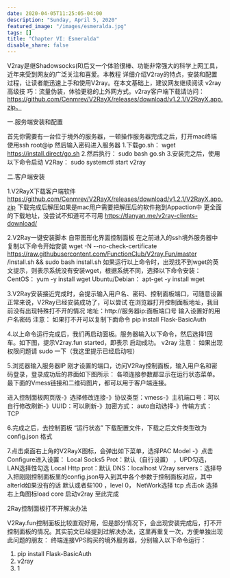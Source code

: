 ```yaml
---
date: 2020-04-05T11:25:05-04:00
description: "Sunday, April 5, 2020"
featured_image: "/images/esmeralda.jpg"
tags: []
title: "Chapter VI: Esmeralda"
disable_share: false
---
```

V2ray是继Shadowsocks(R)后又一个体验很棒、功能非常强大的科学上网工具，近年来受到网友的广泛关注和喜爱。本教程
详细介绍V2ray的特点，安装和配置过程，让读者能迅速上手和使用V2ray。在本文基础上，建议网友继续阅读 v2ray高级技
巧：流量伪装，体验更稳的上外网方式。v2ray客户端下载请访问：
https://github.com/Cenmrev/V2RayX/releases/download/v1.2.1/V2RayX.app.zip。

一.服务端安装和配置

首先你需要有一台位于境外的服务器，一顿操作服务器完成之后，打开mac终端使用ssh root@ip 然后输入密码进入服务器
1.下载go.sh：
wget https://install.direct/go.sh
2.然后执行：
sudo bash go.sh
3.安装完之后，使用以下命令启动 V2Ray：
sudo systemctl start v2ray

二.客户端安装

1.V2RayX下载客户端软件
https://github.com/Cenmrev/V2RayX/releases/download/v1.2.1/V2RayX.app.zip
下载完成后解压如果是mac用户需要把解压后的软件拖到Appaction中
更全面的下载地址，没尝试不知道可不可用
https://tlanyan.me/v2ray-clients-download/

2.V2Ray一键安装脚本 自带图形化界面控制面板
在之前进入的ssh境外服务器中复制以下命令开始安装
wget -N --no-check-certificate https://raw.githubusercontent.com/FunctionClub/V2ray.Fun/master
/install.sh  && sudo bash install.sh
如果运行以上命令时，出现找不到wget的英文提示，则表示系统没有安装wget，根据系统不同，选择以下命令安装：
CentOS：
yum -y install wget
Ubuntu/Debian：
apt-get -y install wget

3.V2Ray安装接近完成时，会提示输入用户名、密码、控制面板端口，可随意设置正常来说，V2Ray已经安装成功了，可以尝试
在浏览器打开控制面板地址，我目前没有出现特殊打不开的情况
    地址：http://服务器ip:面板端口号
    输入设置好的用户名密码
注意：
如果打不开可以复制下面命令
pip install Flask-BasicAuth

4.以上命令运行完成后，我们再启动面板。服务器输入以下命令，然后选择1回车。如下图，提示V2ray.fun started，即表示
启动成功。
v2ray
注意：
    如果出现权限问题请 sudo 一下（我这里提示已经启动啦）

5.浏览器输入服务器IP 刚才设置的端口，访问V2Ray控制面板，输入用户名和密码登录，登录成功后的界面如下图所示：
各项连接参数都显示在运行状态菜单。最下面的Vmess链接和二维码图片，都可以用于客户端连接。

进入控制面板网页版-》选择修改连接-》协议类型：vmess-》主机端口号：可以自行修改刷新-》UUID：可以刷新-》加密方式：
auto自动选择-》传输方式：TCP

6.完成之后，去控制面板 “运行状态” 下载配置文件，下载之后文件类型改为config.json 格式

7.点击桌面右上角的V2RayX图标，会弹出如下菜单，选择PAC Model -》点击Configure进入设置：
Local Socks5 Prot：默认（自行设置） ，UPD勾选， LAN选择性勾选
Local Http prot：默认
DNS：localhost
V2ray servers：选择导入把刚刚控制面板里的config.json导入到其中各个参数于控制面板对应，其中alterld如果没有的话
默认或者些100 ，level 0， NetWork选择 tcp 
点击ok 选择右上角图标load core 启动v2ray 至此完成

2Ray控制面板打不开解决办法

V2Ray.fun控制面板比较直观好用，但是部分情况下，会出现安装完成后，打不开控制面板的情况。其实前文已经提到过解决办法，这里再重复一次，方便单独出现此问题的朋友：
终端连接VPS购买的境外服务器，分别输入以下命令运行：
1. pip install Flask-BasicAuth
2. v2ray
3. 1


